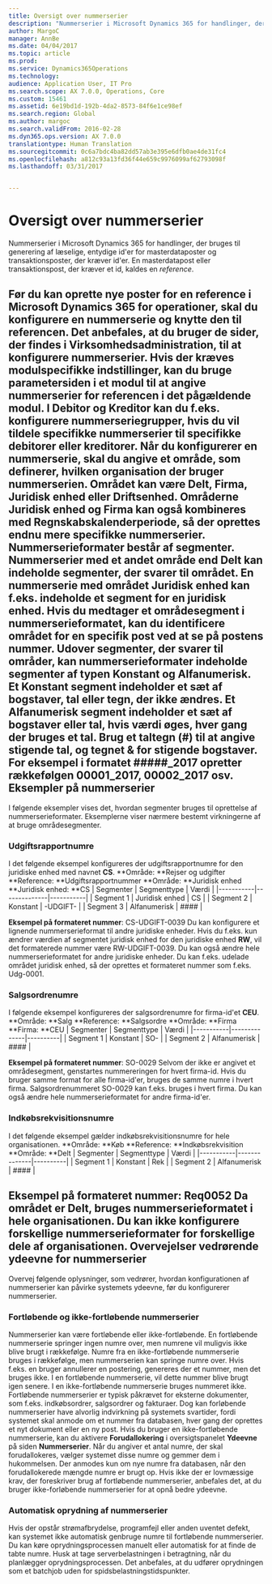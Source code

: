 ```yaml
---
title: Oversigt over nummerserier
description: "Nummerserier i Microsoft Dynamics 365 for handlinger, der bruges til generering af læselige, entydige id&quot;er for masterdataposter og transaktionsposter, der kræver id&quot;er. En masterdatapost eller transaktionspost, der kræver et id, kaldes en <em>reference</em>."
author: MargoC
manager: AnnBe
ms.date: 04/04/2017
ms.topic: article
ms.prod: 
ms.service: Dynamics365Operations
ms.technology: 
audience: Application User, IT Pro
ms.search.scope: AX 7.0.0, Operations, Core
ms.custom: 15461
ms.assetid: 6e19bd1d-192b-4da2-8573-84f6e1ce98ef
ms.search.region: Global
ms.author: margoc
ms.search.validFrom: 2016-02-28
ms.dyn365.ops.version: AX 7.0.0
translationtype: Human Translation
ms.sourcegitcommit: 0c6a7bdc4ba82dd57ab3e395e6dfb0ae4de31fc4
ms.openlocfilehash: a812c93a13fd36f44e659c9976099af62793098f
ms.lasthandoff: 03/31/2017


---
```


# <a name="number-sequence-overview"></a>Oversigt over nummerserier

Nummerserier i Microsoft Dynamics 365 for handlinger, der bruges til generering af læselige, entydige id'er for masterdataposter og transaktionsposter, der kræver id'er. En masterdatapost eller transaktionspost, der kræver et id, kaldes en <em>reference</em>.

Før du kan oprette nye poster for en reference i Microsoft Dynamics 365 for operationer, skal du konfigurere en nummerserie og knytte den til referencen. Det anbefales, at du bruger de sider, der findes i **Virksomhedsadministration**, til at konfigurere nummerserier. Hvis der kræves modulspecifikke indstillinger, kan du bruge parametersiden i et modul til at angive nummerserier for referencen i det pågældende modul. I **Debitor** og **Kreditor** kan du f.eks. konfigurere nummerseriegrupper, hvis du vil tildele specifikke nummerserier til specifikke debitorer eller kreditorer. Når du konfigurerer en nummerserie, skal du angive et område, som definerer, hvilken organisation der bruger nummerserien. Området kan være **Delt**, **Firma**, **Juridisk enhed** eller **Driftsenhed**. Områderne **Juridisk enhed** og **Firma** kan også kombineres med **Regnskabskalenderperiode**, så der oprettes endnu mere specifikke nummerserier. Nummerserieformater består af segmenter. Nummerserier med et andet område end **Delt** kan indeholde segmenter, der svarer til området. En nummerserie med området **Juridisk enhed** kan f.eks. indeholde et segment for en juridisk enhed. Hvis du medtager et områdesegment i nummerserieformatet, kan du identificere området for en specifik post ved at se på postens nummer. Udover segmenter, der svarer til områder, kan nummerserieformater indeholde segmenter af typen **Konstant** og **Alfanumerisk**. Et **Konstant** segment indeholder et sæt af bogstaver, tal eller tegn, der ikke ændres. Et **Alfanumerisk** segment indeholder et sæt af bogstaver eller tal, hvis værdi øges, hver gang der bruges et tal. Brug et taltegn (\#) til at angive stigende tal, og tegnet & for stigende bogstaver. For eksempel i formatet \#\#\#\#\#\_2017 opretter rækkefølgen 00001\_2017, 00002\_2017 osv.
Eksempler på nummerserier
------------------------

I følgende eksempler vises det, hvordan segmenter bruges til oprettelse af nummerserieformater. Eksemplerne viser nærmere bestemt virkningerne af at bruge områdesegmenter.
### <a name="expense-report-numbers"></a>Udgiftsrapportnumre

I det følgende eksempel konfigureres der udgiftsrapportnumre for den juridiske enhed med navnet **CS**. **Område: **Rejser og udgifter **Reference: **Udgiftsrapportnummer **Område: **Juridisk enhed **Juridisk enhed: **CS
| Segmenter  | Segmenttype | Værdi     |
|-----------|--------------|-----------|
| Segment 1 | Juridisk enhed | CS        |
| Segment 2 | Konstant     | -UDGIFT- |
| Segment 3 | Alfanumerisk | \#\#\#\#  |

**Eksempel på formateret nummer**: CS-UDGIFT-0039 Du kan konfigurere et lignende nummerserieformat til andre juridiske enheder. Hvis du f.eks. kun ændrer værdien af segmentet juridisk enhed for den juridiske enhed **RW**, vil det formaterede nummer være RW-UDGIFT-0039. Du kan også ændre hele nummerserieformatet for andre juridiske enheder. Du kan f.eks. udelade området juridisk enhed, så der oprettes et formateret nummer som f.eks. Udg-0001.

### <a name="sales-order-numbers"></a>Salgsordrenumre

I følgende eksempel konfigureres der salgsordrenumre for firma-id'et **CEU**. **Område: **Salg **Reference: **Salgsordre **Område: **Firma **Firma: **CEU
| Segmenter  | Segmenttype | Værdi    |
|-----------|--------------|----------|
| Segment 1 | Konstant     | SO-      |
| Segment 2 | Alfanumerisk | \#\#\#\# |

**Eksempel på formateret nummer**: SO-0029 Selvom der ikke er angivet et områdesegment, genstartes nummereringen for hvert firma-id. Hvis du bruger samme format for alle firma-id'er, bruges de samme numre i hvert firma. Salgsordrenummeret SO-0029 kan f.eks. bruges i hvert firma. Du kan også ændre hele nummerserieformatet for andre firma-id'er.

### <a name="purchase-requisition-numbers"></a>Indkøbsrekvisitionsnumre

I det følgende eksempel gælder indkøbsrekvisitionsnumre for hele organisationen. **Område: **Køb **Reference: **Indkøbsrekvisition **Område: **Delt
| Segmenter  | Segmenttype | Værdi    |
|-----------|--------------|----------|
| Segment 1 | Konstant     | Rek      |
| Segment 2 | Alfanumerisk | \#\#\#\# |

**Eksempel på formateret nummer**: Req0052 Da området er **Delt**, bruges nummerserieformatet i hele organisationen. Du kan ikke konfigurere forskellige nummerserieformater for forskellige dele af organisationen. Overvejelser vedrørende ydeevne for nummerserier
-----------------------------------------------

Overvej følgende oplysninger, som vedrører, hvordan konfigurationen af nummerserier kan påvirke systemets ydeevne, før du konfigurerer nummerserier.
### <a name="continuous-and-non-continuous-number-sequences"></a>Fortløbende og ikke-fortløbende nummerserier

Nummerserier kan være fortløbende eller ikke-fortløbende. En fortløbende nummerserie springer ingen numre over, men numrene vil muligvis ikke blive brugt i rækkefølge. Numre fra en ikke-fortløbende nummerserie bruges i rækkefølge, men nummerserien kan springe numre over. Hvis f.eks. en bruger annullerer en postering, genereres der et nummer, men det bruges ikke. I en fortløbende nummerserie, vil dette nummer blive brugt igen senere. I en ikke-fortløbende nummerserie bruges nummeret ikke. Fortløbende nummerserier er typisk påkrævet for eksterne dokumenter, som f.eks. indkøbsordrer, salgsordrer og fakturaer. Dog kan forløbende nummerserier have alvorlig indvirkning på systemets svartider, fordi systemet skal anmode om et nummer fra databasen, hver gang der oprettes et nyt dokument eller en ny post. Hvis du bruger en ikke-fortløbende nummerserie, kan du aktivere **Forudallokering** i oversigtspanelet **Ydeevne** på siden **Nummerserier**. Når du angiver et antal numre, der skal forudallokeres, vælger systemet disse numre og gemmer dem i hukommelsen. Der anmodes kun om nye numre fra databasen, når den forudallokerede mængde numre er brugt op. Hvis ikke der er lovmæssige krav, der foreskriver brug af fortløbende nummerserier, anbefales det, at du bruger ikke-forløbende nummerserier for at opnå bedre ydeevne.

### <a name="automatic-cleanup-of-number-sequences"></a>Automatisk oprydning af nummerserier

Hvis der opstår strømafbrydelse, programfejl eller anden uventet defekt, kan systemet ikke automatisk genbruge numre til fortløbende nummerserier. Du kan køre oprydningsprocessen manuelt eller automatisk for at finde de tabte numre. Husk at tage serverbelastningen i betragtning, når du planlægger oprydningsprocessen. Det anbefales, at du udfører oprydningen som et batchjob uden for spidsbelastningstidspunkter.




